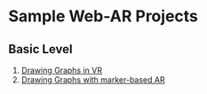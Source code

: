 # Sample Web-AR Projects  

## Basic Level

1. [Drawing Graphs in VR](./basics/graphs/bars.html)  
2. [Drawing Graphs with marker-based AR](./basics/graphs/bars-augm.html)  